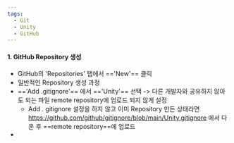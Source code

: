 ```yaml
---
tags:
  - Git
  - Unity
  - GitHub
---
```

#### 1. GitHub Repository 생성
 - GitHub의 'Repositories' 탭에서 =='New'== 클릭
 - 일반적인 Repository 생성 과정
 - =='Add .gitignore'== 에서 =='Unity'== 선택 -> 다른 개발자와 공유하지 않아도 되는 파일 remote repository에 업로드 되지 않게 설정
	 - Add . gitignore 설정을 하지 않고 이미 Repository 만든 상태라면 https://github.com/github/gitignore/blob/main/Unity.gitignore 에서 다운 후 ==remote repository==에 업로드
  -  